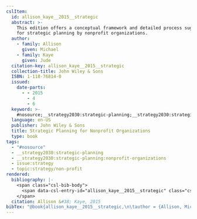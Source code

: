 ```yaml
---
cslItem:
  id: allison_kaye__2015__strategic
  abstract: >-
    This edition offers a conceptual framework and detailed process suggestions
    for strategic planning by nonprofit organizations.
  author:
    - family: Allison
      given: Michael
    - family: Kaye
      given: Jude
  citation-key: allison_kaye__2015__strategic
  collection-title: John Wiley & Sons
  ISBN: 1-118-76814-0
  issued:
    date-parts:
      - - 2015
        - 4
        - 6
  keyword: >-
    #nosource;__strategy2030:strategic-planning;__strategy2030:strategic-planning:nonprofit-organizations;collection::strategy::non-profit
  language: en-US
  publisher: John Wiley & Sons
  title: Strategic Planning for Nonprofit Organizations
  type: book
tags:
  - "#nosource"
  - __strategy2030:strategic-planning
  - __strategy2030:strategic-planning:nonprofit-organizations
  - issue:strategy
  - topic:strategy/non-profit
rendered:
  bibliography: |-
    <span class="csl-bib-body">
      <span data-csl-entry-id="allison_kaye__2015__strategic" class="csl-entry">Allison, M., &#38; Kaye, J. 2015. <i>Strategic Planning for Nonprofit Organizations</i>. John Wiley &#38; Sons.</span>
    </span>
  citation: Allison &#38; Kaye, 2015
bibTex: "@book{allison_kaye__2015__strategic,\n\tauthor = {Allison, Michael and Kaye, Jude},\n\tseries = {John {Wiley} & {Sons}},\n\tyear = {2015},\n\tmonth = {apr 6},\n\tpublisher = {John Wiley & Sons},\n\ttitle = {Strategic {Planning} for {Nonprofit} {Organizations}},\n}\n\n"
---
```

